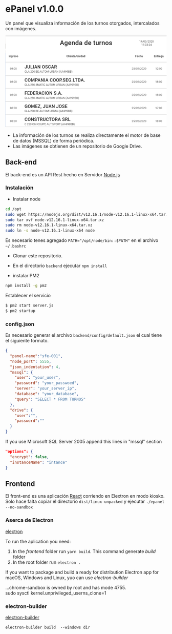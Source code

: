 # ePanel v1.0.0
Un panel que visualiza información de los turnos otorgados, intercalados con imágenes.


<!-- ![Turnero anterior](./assets/turnero-viejo.jpeg) -->
[![ePanel v1.0.0](./assets/epanel-1.0.0.png)](./assets/epanel-1.0.0.mp4)

- La información de los turnos se realiza directamente el motor de base de datos (MSSQL) de forma periódica.
- Las imágenes se obtienen de un repositorio de Google Drive.

## Back-end
El back-end es un API Rest hecho en Servidor [Node.js](https://nodejs.org/)

### Instalación
 - Instalar node
 ```bash
 cd /opt
 sudo wget https://nodejs.org/dist/v12.16.1/node-v12.16.1-linux-x64.tar.xz
 sudo tar xvf node-v12.16.1-linux-x64.tar.xz
 sudo rm node-v12.16.1-linux-x64.tar.xz
 sudo ln -s node-v12.16.1-linux-x64 node
 ```
 Es necesario tenes agregado `PATH="/opt/node/bin::$PATH"` en el archivo `~/.bashrc`

 - Clonar este repositorio.

 - En el directorio `backend` ejecutar `npm install`

 - instalar PM2
 ```bash
 npm install -g pm2
 ```
 Establecer el servicio

 ```bash
 $ pm2 start server.js
 $ pm2 startup
 ```

### config.json
Es necesario generar el archivo `backend/config/default.json` el cual tiene el
siguiente formato.

  ```json
  {
    "panel-name":"sfe-001",
    "node_port": 5555,
    "json_indentation": 4,
    "mssql": {
      "user": "your_user",
      "password": "your_passwoed",
      "server": "your_server_ip",
      "database": "your_database",
      "query": "SELECT * FROM TURNOS"
    },
    "drive": {
      "user":"",
      "password":""
    }
  }
  ```

  If you use Microsoft SQL Server 2005 append this lines in "mssql" section
  ```json
  "options": {
    "encrypt": false,
    "instanceName": "intance"
  }
  ```

## Frontend
El front-end es una aplicación [React](https://es.reactjs.org/) corriendo en Elextron en modo kiosko.
Solo hace falta copiar el directorio `dist/linux-unpacked` y ejecutar `./epanel --no-sandbox`

### Aserca de Electron
[electron](https://electronjs.org/)

To run the aplication you need:
1. In the *frontend* folder run `yarn build`. This command generate *build* folder
2. In the root folder run `electron .`

If you want to package and build a ready for distribution Electron app for macOS, Windows and Linux, yuo can use *electron-builder*

...chrome-sandbox is owned by root and has mode 4755.<br>
sudo sysctl kernel.unprivileged_userns_clone=1<br>

### electron-builder
[electron-builder](https://www.electron.build/)

```
electron-builder build  --windows dir
```
